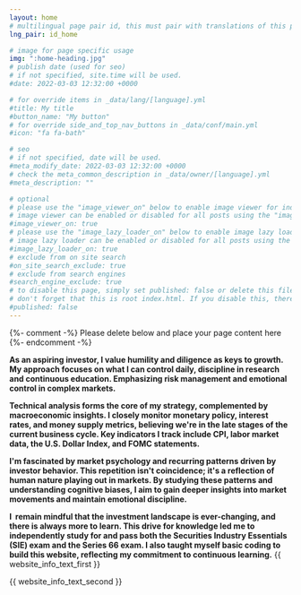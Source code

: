 ```yaml
---
layout: home
# multilingual page pair id, this must pair with translations of this page. (This name must be unique)
lng_pair: id_home

# image for page specific usage
img: ":home-heading.jpg"
# publish date (used for seo)
# if not specified, site.time will be used.
#date: 2022-03-03 12:32:00 +0000

# for override items in _data/lang/[language].yml
#title: My title
#button_name: "My button"
# for override side_and_top_nav_buttons in _data/conf/main.yml
#icon: "fa fa-bath"

# seo
# if not specified, date will be used.
#meta_modify_date: 2022-03-03 12:32:00 +0000
# check the meta_common_description in _data/owner/[language].yml
#meta_description: ""

# optional
# please use the "image_viewer_on" below to enable image viewer for individual pages or posts (_posts/ or [language]/_posts folders).
# image viewer can be enabled or disabled for all posts using the "image_viewer_posts: true" setting in _data/conf/main.yml.
#image_viewer_on: true
# please use the "image_lazy_loader_on" below to enable image lazy loader for individual pages or posts (_posts/ or [language]/_posts folders).
# image lazy loader can be enabled or disabled for all posts using the "image_lazy_loader_posts: true" setting in _data/conf/main.yml.
#image_lazy_loader_on: true
# exclude from on site search
#on_site_search_exclude: true
# exclude from search engines
#search_engine_exclude: true
# to disable this page, simply set published: false or delete this file
# don't forget that this is root index.html. If you disable this, there will be no index.html page to open
#published: false
---
```


{%- comment -%} Please delete below and place your page content here {%- endcomment -%}

**As an aspiring investor, I value humility and diligence as keys to growth. My approach focuses on what I can control daily, discipline in research and continuous education. Emphasizing risk management and emotional control in complex markets.**

**Technical analysis forms the core of my strategy, complemented by macroeconomic insights. I closely monitor monetary policy, interest rates, and money supply metrics, believing we're in the late stages of the current business cycle. Key indicators I track include CPI, labor market data, the U.S. Dollar Index, and FOMC statements.**

**I'm fascinated by market psychology and recurring patterns driven by investor behavior. This repetition isn't coincidence; it's a reflection of human nature playing out in markets. By studying these patterns and understanding cognitive biases, I aim to gain deeper insights into market movements and maintain emotional discipline.**

**I  remain mindful that the investment landscape is ever-changing, and there is always more to learn. This drive for knowledge led me to independently study for and pass both the Securities Industry Essentials (SIE) exam and the Series 66 exam. I also taught myself basic coding to build this website, reflecting my commitment to continuous learning.**
{{ website_info_text_first }}

{{ website_info_text_second }}
